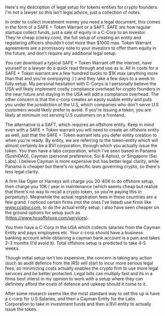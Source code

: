 Here's my description of legal setup for tokens entities for crypto founders. I'm not a lawyer so this isn't legal advice, just a collection of notes.

In order to collect investment money you need a legal document, this comes in the form of a SAFE + Token Warrant or a SAFT. SAFE are how regular startups collect funds, just a sale of equity in a C-Corp to an investor. They're cheap (clerky.com), the full setup of creating an entity and registering officers shouldn't cost more than $1000 max. Token Warrant agreements are a promissory note to your investors to offer them equity in the future, and don't require any additional legal setup.

You can download a typical SAFE + Token Warrant off the internet, have yourself or a lawyer do a quick read through and use as is. All in costs for a SAFE + Token warrant are a few hundred bucks to $1K max (anything more than that and you're overpaying :) ) and they take a few days to a week to fully setup. My personal hesitation with C-Corps is I personally believe the USA will likely implement costly compliance overhead for crypto founders in the near future and staying in the USA will add a compliance overhead. The other concern is that the c-corp creates an easily suable entity and puts you under the jursidiction of the U.S, which companies who don't serve U.S customers would likely prefer to avoid. If you're issuing a token, you are likely at minimum not serving U.S customers on a frontend.

The alternative is a SAFT, which requires an offshore entity. Keep in mind even with a SAFE + Token warrant you will need to create an offshore entity as well, just that the SAFE + Token warrant lets you defer entity creation to when you're ready. By entity, we are referring to the token-entity which will almost certainly be a BVI corporation, through which you actually issue the token. You then have a labs corporation, which I've seen based in Panama (SushiDAO), Cayman (personal preference, Sui & Aptos), or Singapore (Sei Labs). I believe Cayman is more expensive but has better legal clarity, while Panama is cheaper but there's no specific laws governing crypto, so there's less legal clarity.

A firm like Ogier or Harneys will charge you 20-40K to do offshore setup, then charge you 10K / year in maintenance (which seems cheap but realize that there's no way to recall a crypto token, so you're paying this in perpetuity). Meanwhile the actual registration fees in these countries are a few grand. I noticed certain firms (not the ones I've listed) use firms like www.ccpbvi.com, to do the actual entity setup. I also have seen cheaper on the ground options for setup such as (https://www.hcsoffshore.com/services).

You then have a C-Corp in the USA which collects salaries from the Cayman Entity and pays employees etc. Your c-corp should have a business banking account while obtaining a cayman bank account is a pain and takes 2-3 months (I'd avoid it). Total offshore setup is predicted to take 4-5 weeks.

Though initial setup isn't too expensive, the concern is taking any action (such as audit defence from the IRS) will start to incur more serious legal fees, so minimizing costs actually enables the crypto firm to use more legal services and be better protected. Legal bills can multiply fast and its in a firms best interst in my opinion to work with a setup where they can definitely afford the costs of defence and upkeep should it come to it.


After some research seems like the most standard way to set this up is have a c-corp for U.S Salaries, and then a Cayman Entity for the Labs Corporation to take in investment funds and then a BVI entity to actually issue the token.
